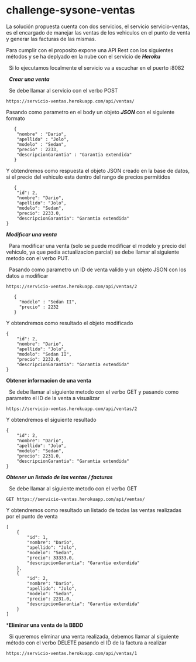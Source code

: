 # challenge-sysone-ventas
La solución propuesta cuenta con dos servicios, el servicio servicio-ventas, es el encargado de manejar las ventas de los vehiculos en el punto de venta y generar las facturas de las mismas.

Para cumplir con el proposito expone una API Rest con los siguientes métodos y se ha deplyado en la nube con el servicio de ***Heroku***

&nbsp;
Si lo ejecutamos localmente el servicio va a escuchar en el puerto :8082

&nbsp;
***Crear una venta***

&nbsp;
Se debe llamar al servicio con el verbo POST
```
https://servicio-ventas.herokuapp.com/api/ventas/
```
Pasando como parametro en el body un objeto ***JSON*** con el siguiente formato
```
   {
    "nombre" : "Dario",
    "apellido" : "Jolo",
    "modelo" : "Sedan",
    "precio" : 2233,
    "descripcionGarantia" : "Garantia extendida"
   } 
```
Y obtendremos como respuesta el objeto JSON creado en la base de datos, si el precio del vehiculo esta dentro del rango de precios permitidos
```
   {
    "id": 2,
    "nombre": "Dario",
    "apellido": "Jolo",
    "modelo": "Sedan",
    "precio": 2233.0,
    "descripcionGarantia": "Garantia extendida"
}
```
***Modificar una venta***

&nbsp;
Para modificar una venta (solo se puede modificar el modelo y precio del vehiculo, ya que pedia actualizacion parcial) se debe llamar al siguiente metodo con el verbo PUT.

&nbsp;
Pasando como parametro un ID de venta valido y un objeto JSON con los datos a modificar
```
https://servicio-ventas.herokuapp.com/api/ventas/2
```

```
   {
     "modelo" : "Sedan II",
     "precio" : 2232
   } 
```
Y obtendremos como resultado el objeto modificado
```
{
    "id": 2,
    "nombre": "Dario",
    "apellido": "Jolo",
    "modelo": "Sedan II",
    "precio": 2232.0,
    "descripcionGarantia": "Garantia extendida"
}
```
**Obtener informacion de una venta**

&nbsp;
Se debe llamar al siguiente metodo con el verbo GET y pasando como parametro el ID de la venta a visualizar
```
https://servicio-ventas.herokuapp.com/api/ventas/2
```
Y obtendremos el siguiente resultado
```
{
    "id": 2,
    "nombre": "Dario",
    "apellido": "Jolo",
    "modelo": "Sedan",
    "precio": 2231.0,
    "descripcionGarantia": "Garantia extendida"
}
```

***Obtener un listado de las ventas / facturas***

&nbsp;
Se debe llamar al siguiente metodo con el verbo GET 
```
GET https://servicio-ventas.herokuapp.com/api/ventas/
```
Y obtendremos como resultado un listado de todas las ventas realizadas por el punto de venta
```
[
    {
        "id": 1,
        "nombre": "Dario",
        "apellido": "Jolo",
        "modelo": "Sedan",
        "precio": 33333.0,
        "descripcionGarantia": "Garantia extendida"
    },
    {
        "id": 2,
        "nombre": "Dario",
        "apellido": "Jolo",
        "modelo": "Sedan",
        "precio": 2231.0,
        "descripcionGarantia": "Garantia extendida"
    }
]
```
***Eliminar una venta de la BBDD**

&nbsp;
Si queremos eliminar una venta realizada, debemos llamar al siguiente método con el verbo DELETE pasando el ID de la factura a realizar
```
https://servicio-ventas.herokuapp.com/api/ventas/1
```
